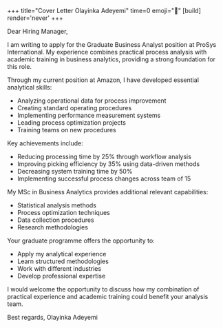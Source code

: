 +++
title="Cover Letter Olayinka Adeyemi"
time=0
emoji="📝"
[build]
render='never'
+++

Dear Hiring Manager,

I am writing to apply for the Graduate Business Analyst position at ProSys International. My experience combines practical process analysis with academic training in business analytics, providing a strong foundation for this role.

Through my current position at Amazon, I have developed essential analytical skills:

- Analyzing operational data for process improvement
- Creating standard operating procedures
- Implementing performance measurement systems
- Leading process optimization projects
- Training teams on new procedures

Key achievements include:

- Reducing processing time by 25% through workflow analysis
- Improving picking efficiency by 35% using data-driven methods
- Decreasing system training time by 50%
- Implementing successful process changes across team of 15

My MSc in Business Analytics provides additional relevant capabilities:

- Statistical analysis methods
- Process optimization techniques
- Data collection procedures
- Research methodologies

Your graduate programme offers the opportunity to:

- Apply my analytical experience
- Learn structured methodologies
- Work with different industries
- Develop professional expertise

I would welcome the opportunity to discuss how my combination of practical experience and academic training could benefit your analysis team.

Best regards,
Olayinka Adeyemi
